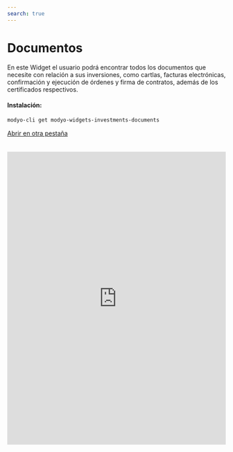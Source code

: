 ```yaml
---
search: true
---
```


# Documentos

En este Widget el usuario podrá encontrar todos los documentos que necesite con relación a sus inversiones, como cartlas, facturas electrónicas, confirmación y ejecución de órdenes y firma de contratos, además de los certificados respectivos.

#### Instalación:

```bash
modyo-cli get modyo-widgets-investments-documents
```

[Abrir en otra pestaña](https://widgets-es.modyo.com/inversiones/documentos)

<iframe id="widgetFrame" src="https://widgets-es.modyo.com/inversiones/documentos" width="100%"  frameBorder="0"  style="min-height:675px;overflow:auto;margin-top:20px;"/>

| Funcionalidad                       | Descripción                                                                                                                                                                                                                                |
|-------------------------------------|--------------------------------------------------------------------------------------------------------------------------------------------------------------------------------------------------------------------------------------------|
| Cartolas Patrimoniales Consolidadas | Muestra un listado con las cartolas patrimoniales disponibles.                                                                                                                                                                             |
| Facturas                            | Muestra el listado de facturas electrónicas por las operaciones instruidas. Permite la recuperación de la factura en formato PDF, para su visualización, impresión y/o descarga.                                                           |
| Confirmación de Órdenes             | Muestra un listado con los documentos de órdenes realizadas, disponibles en formato PDF.                                                                                                                                                   |
| Ejecución de Órdenes (1.985)        | Entrega la información de la ejecución de las órdenes del cliente y que está indicada en la circular 1985 de la SVS.                                                                                                                       |
| Firma de Contratos Electrónicos     | Permite ver los contratos que se deben firmar, ya sea porque son nuevos o porque existen versiones nuevas o actualizadas de éstos. Permite revisar los contratos en pantalla y proceder a firmarlos directamente con la clave de internet. |
| Tabla de riesgos por Producto       | Tabla con descripción de productos y su clasificación de riesgo.                                                                                                                                                                           |
| Certificados Tributarios            | Muestra un listado de certificados tributarios que están en formato PDF, para su visualización, impresión y/o descarga.                                                                                                                    |

<script>

  export default {
    mounted() {

      function setIframeHeightCO(id, ht) {
          var ifrm = document.getElementById(id);
          if(ifrm) {
            ifrm.style.height = ht + 4 + "px";
          }
      }
      // iframed document sends its height using postMessage
      function handleDocHeightMsg(e) {
          // check origin
          if ( e.origin === 'https://widgets-es.modyo.com' ) {
              // parse data
              var data = JSON.parse( e.data );

              console.log('data:', data)
              // check data object
              if ( data['docHeight'] ) {
                  setIframeHeightCO( 'widgetFrame', data['docHeight'] );
              } else {
                  setIframeHeightCO( 'widgetFrame', 700 );
              }
          }
      }

      // assign message handler
      if ( window.addEventListener ) {
          window.addEventListener('message', handleDocHeightMsg, false);
      }
    }
  }

</script>
